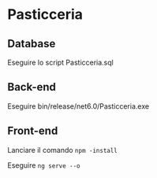 # Pasticceria

## Database
Eseguire lo script Pasticceria.sql

## Back-end
Eseguire bin/release/net6.0/Pasticceria.exe

## Front-end
Lanciare il comando `npm -install`

Eseguire `ng serve --o`


